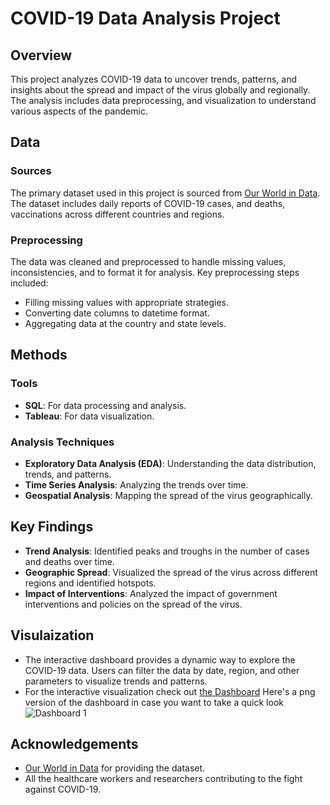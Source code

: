 # COVID-19 Data Analysis Project

## Overview
This project analyzes COVID-19 data to uncover trends, patterns, and insights about the spread and impact of the virus globally and regionally. The analysis includes data preprocessing, and visualization to understand various aspects of the pandemic.

## Data
### Sources
The primary dataset used in this project is sourced from [Our World in Data](https://github.com/owid/covid-19-data/blob/master/public/data/owid-covid-data.csv). The dataset includes daily reports of COVID-19 cases, and deaths, vaccinations across different countries and regions.

### Preprocessing
The data was cleaned and preprocessed to handle missing values, inconsistencies, and to format it for analysis. Key preprocessing steps included:
- Filling missing values with appropriate strategies.
- Converting date columns to datetime format.
- Aggregating data at the country and state levels.

## Methods
### Tools
- **SQL**: For data processing and analysis.
- **Tableau**: For data visualization.

### Analysis Techniques
- **Exploratory Data Analysis (EDA)**: Understanding the data distribution, trends, and patterns.
- **Time Series Analysis**: Analyzing the trends over time.
- **Geospatial Analysis**: Mapping the spread of the virus geographically.

## Key Findings
- **Trend Analysis**: Identified peaks and troughs in the number of cases and deaths over time.
- **Geographic Spread**: Visualized the spread of the virus across different regions and identified hotspots.
- **Impact of Interventions**: Analyzed the impact of government interventions and policies on the spread of the virus.

## Visulaization
- The interactive dashboard provides a dynamic way to explore the COVID-19 data. Users can filter the data by date, region, and other parameters to visualize trends and patterns.
- For the interactive visualization check out [the Dashboard](https://public.tableau.com/app/profile/israa.ehab/viz/CovidDashboard_17185078703330/Dashboard1)
Here's a png version of the dashboard in case you want to take a quick look ![Dashboard 1](https://github.com/esraa-ehab/Covid-Data-Analysis/assets/58075520/3e8f4b3d-cfcf-4264-ab41-e061553eb0ae)



## Acknowledgements
- [Our World in Data](https://github.com/owid/covid-19-data/blob/master/public/data/owid-covid-data.csv) for providing the dataset.
- All the healthcare workers and researchers contributing to the fight against COVID-19.


